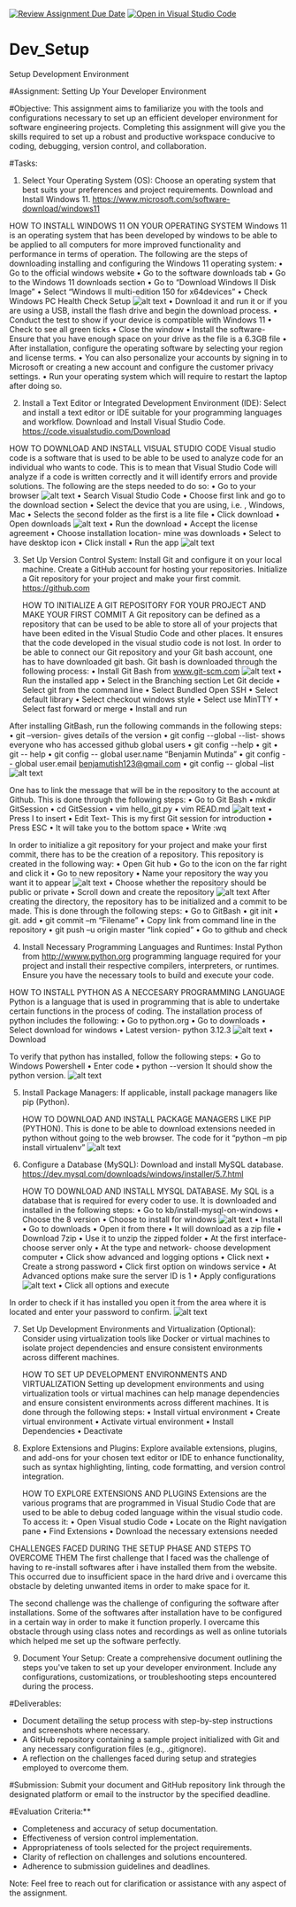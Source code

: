 [![Review Assignment Due Date](https://classroom.github.com/assets/deadline-readme-button-24ddc0f5d75046c5622901739e7c5dd533143b0c8e959d652212380cedb1ea36.svg)](https://classroom.github.com/a/vbnbTt5m)
[![Open in Visual Studio Code](https://classroom.github.com/assets/open-in-vscode-718a45dd9cf7e7f842a935f5ebbe5719a5e09af4491e668f4dbf3b35d5cca122.svg)](https://classroom.github.com/online_ide?assignment_repo_id=15257942&assignment_repo_type=AssignmentRepo)
# Dev_Setup
Setup Development Environment

#Assignment: Setting Up Your Developer Environment

#Objective:
This assignment aims to familiarize you with the tools and configurations necessary to set up an efficient developer environment for software engineering projects. Completing this assignment will give you the skills required to set up a robust and productive workspace conducive to coding, debugging, version control, and collaboration.

#Tasks:

1. Select Your Operating System (OS):
   Choose an operating system that best suits your preferences and project requirements. Download and Install Windows 11. https://www.microsoft.com/software-download/windows11

HOW TO INSTALL WINDOWS 11 ON YOUR OPERATING SYSTEM
Windows 11 is an operating system that has been developed by windows to be able to be applied to all computers for more improved functionality and performance in terms of operation.
The following are the steps of downloading installing and configuring the Windows 11 operating system:
•	Go to the official windows website
•	Go to the software downloads tab 
•	Go to the Windows 11 downloads section
•	Go to “Download Windows II Disk Image”
•	Select “Windows II multi-edition 150 for x64devices”
•	Check Windows PC Health Check Setup
![alt text](image.png)
•	Download it and run it or if you are using a USB, install the flash drive and begin the download process.
•	Conduct the test to show if  your device is compatible with Windows 11
•	Check to see all green ticks
•	Close the window
•	Install the software- Ensure that you have enough space on your drive as the file is a 6.3GB file
•	After installation, configure the operating software by selecting your region and license terms.
•	You can also personalize your accounts by signing in to Microsoft or creating a new account and configure the customer privacy settings.
•	Run your operating system which will require to restart the laptop after doing so.






2. Install a Text Editor or Integrated Development Environment (IDE):
   Select and install a text editor or IDE suitable for your programming languages and workflow. Download and Install Visual Studio Code. https://code.visualstudio.com/Download

HOW TO DOWNLOAD AND INSTALL VISUAL STUDIO CODE
Visual studio code is a software that is used to be able to be used to analyze code for an individual who wants to code. This is to mean that Visual Studio Code will analyze if a code is written correctly and it will identify errors and provide solutions. The following are the steps needed to do so: 
•	Go to your browser
![alt text](image-1.png)
•	Search Visual Studio Code
•	Choose first link and go to the download section
•	Select the device that you are using, i.e. , Windows, Mac
•	Selects the second folder as the first is a lite file
•	Click download 
•	Open downloads
![alt text](image-2.png)
•	Run the download
•	Accept the license agreement 
•	Choose installation location- mine was downloads
•	Select to have desktop icon 
•	Click install
•	Run the app
![alt text](image-3.png)






3. Set Up Version Control System:
   Install Git and configure it on your local machine. Create a GitHub account for hosting your repositories. Initialize a Git repository for your project and make your first commit. https://github.com

   HOW TO INITIALIZE A GIT REPOSITORY FOR YOUR PROJECT AND MAKE YOUR FIRST COMMIT
A Git repository can be defined as a repository that can be used to be able to store all of your projects that have been edited in the Visual Studio Code and other places. It ensures that the code developed in the visual studio code is not lost.
In order to be able to connect our Git repository and your Git bash account, one has to have downloaded git bash. Git bash is downloaded through the following process:
•	Install Git Bash from www.git-scm.com
![alt text](image-4.png)
•	Run the installed app
•	Select in the Branching section Let Git decide
•	Select git from the command line 
•	Select Bundled Open SSH
•	Select default library
•	Select checkout windows style
•	Select use MinTTY
•	Select fast forward or merge
•	Install and run

After installing GitBash, run the following commands in the following steps:
•	git –version- gives details of the version
•	git config --global --list- shows everyone who has accessed github global users
•	git config --help
•	git
•	git -- help
•	git config -- global user.name “Benjamin Mutinda”
•	git config -- global user.email benjamutish123@gmail.com
•	git config -- global –list
![alt text](image-5.png)

One has to link the message that will be in the repository to the account at Github. This is done through the following steps:
•	Go to Git Bash
•	mkdir GitSession
•	cd GitSession
•	vim hello_git.py
•	vim READ.md
![alt text](image-6.png)
•	Press I to insert
•	Edit Text- This is my first Git session for introduction
•	Press ESC
•	It will take you to the bottom space 
•	Write :wq

In order to initialize a git repository for your project and make your first commit, there has to be the creation of a repository. This repository is created in the following way:
•	Open Git hub
•	Go to the icon on the far right and click it 
•	Go to new repository 
•	Name your repository the way you want it to appear 
![alt text](image-7.png)
•	Choose whether the repository should be public or private
•	Scroll down and create the repository
![alt text](image-8.png)
After creating the directory, the repository has to be initialized and a commit to be made. This is done through the following steps:
•	Go to GitBash
•	git init
•	git. add
•	git commit –m “Filename”
•	Copy link from command line in the repository 
•	git push –u origin master “link copied”
•	Go to github and check






4. Install Necessary Programming Languages and Runtimes:
  Instal Python from http://wwww.python.org programming language required for your project and install their respective compilers, interpreters, or runtimes. Ensure you have the necessary tools to build and execute your code.

  HOW TO INSTALL PYTHON AS A NECCESARY PROGRAMMING LANGUAGE
Python is a language that is used in programming that is able to undertake certain functions in the process of coding. The installation process of python includes the following:
•	Go to python.org
•	Go to downloads
•	Select download for windows
•	Latest version- python 3.12.3
![alt text](image-9.png)
•	Download

To verify that python has installed, follow the following steps:
•	Go to Windows Powershell
•	Enter code 
•	python --version
It should show the python version.
![alt text](image-10.png)







5. Install Package Managers:
   If applicable, install package managers like pip (Python).

   HOW TO DOWNLOAD AND INSTALL PACKAGE MANAGERS LIKE PIP (PYTHON).
This is done to be able to download extensions needed in python without going to the web browser. 
The code for it “python –m pip install virtualenv”
![alt text](image-11.png)






6. Configure a Database (MySQL):
   Download and install MySQL database. https://dev.mysql.com/downloads/windows/installer/5.7.html

   HOW TO DOWNLOAD AND INSTALL MYSQL DATABASE.
My SQL is a database that is required for every coder to use. It is downloaded and installed in the following steps:
•	Go to kb/install-mysql-on-windows
•	Choose the 8 version
•	Choose to install for windows
![alt text](image-12.png)
•	Install 
•	Go to downloads 
•	Open it from there
•	It will download as a zip file 
•	Download 7zip
•	Use it to unzip the zipped folder
•	At the first interface- choose server only
•	At the type and network- choose development computer 
•	Click show advanced and logging options
•	Click next
•	Create a strong password
•	Click first option on windows service
•	At Advanced options make sure the server ID is 1
•	Apply configurations 
![alt text](image-13.png)
•	Click all options and execute

In order to check if it has installed you open it from the area where it is located and enter your password to confirm.
![alt text](image-14.png)






7. Set Up Development Environments and Virtualization (Optional):
   Consider using virtualization tools like Docker or virtual machines to isolate project dependencies and ensure consistent environments across different machines.

   HOW TO SET UP DEVELOPMENT ENVIRONMENTS AND VIRTUALIZATION 
Setting up development environments and using virtualization tools or virtual machines can help manage dependencies and ensure consistent environments across different machines. It is done through the following steps:
•	Install virtual environment
•	Create virtual environment
•	Activate virtual environment 
•	Install Dependencies
•	Deactivate 







8. Explore Extensions and Plugins:
   Explore available extensions, plugins, and add-ons for your chosen text editor or IDE to enhance functionality, such as syntax highlighting, linting, code formatting, and version control integration.

   HOW TO EXPLORE EXTENSIONS AND PLUGINS
Extensions are the various programs that are programmed in Visual Studio Code that are used to be able to debug coded language within the visual studio code.
To access it:
•	Open Visual studio Code
•	Locate on the Right navigation pane
•	Find Extensions
•	Download the necessary extensions needed




CHALLENGES FACED DURING THE SETUP PHASE AND STEPS TO OVERCOME THEM
The first challenge that I faced was the challenge of having to re-install softwares after i have installed them from the website. This occurred due to insufficient space in the hard drive and i overcame this obstacle by deleting unwanted items in order to make space for it.

The second challenge was the challenge of configuring the software after installations. Some of the softwares after installation have to be configured in a certain way in order to make it function properly. I overcame this obstacle through using class notes and recordings as well as online tutorials which helped me set up the software perfectly.





9. Document Your Setup:
    Create a comprehensive document outlining the steps you've taken to set up your developer environment. Include any configurations, customizations, or troubleshooting steps encountered during the process. 

#Deliverables:
- Document detailing the setup process with step-by-step instructions and screenshots where necessary.
- A GitHub repository containing a sample project initialized with Git and any necessary configuration files (e.g., .gitignore).
- A reflection on the challenges faced during setup and strategies employed to overcome them.

#Submission:
Submit your document and GitHub repository link through the designated platform or email to the instructor by the specified deadline.

#Evaluation Criteria:**
- Completeness and accuracy of setup documentation.
- Effectiveness of version control implementation.
- Appropriateness of tools selected for the project requirements.
- Clarity of reflection on challenges and solutions encountered.
- Adherence to submission guidelines and deadlines.

Note: Feel free to reach out for clarification or assistance with any aspect of the assignment.
